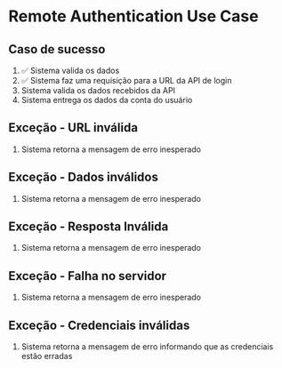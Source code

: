 # Remote Authentication Use Case

## Caso de sucesso

1. ✅ Sistema valida os dados
2. ✅ Sistema faz uma requisição para a URL da API de login
3. Sistema valida os dados recebidos da API
4. Sistema entrega os dados da conta do usuário

## Exceção - URL inválida

1. Sistema retorna a mensagem de erro inesperado

## Exceção - Dados inválidos

1. Sistema retorna a mensagem de erro inesperado

## Exceção - Resposta Inválida

1. Sistema retorna a mensagem de erro inesperado

## Exceção - Falha no servidor

1. Sistema retorna a mensagem de erro inesperado

## Exceção - Credenciais inválidas

1. Sistema retorna a mensagem de erro informando que as credenciais estão erradas
